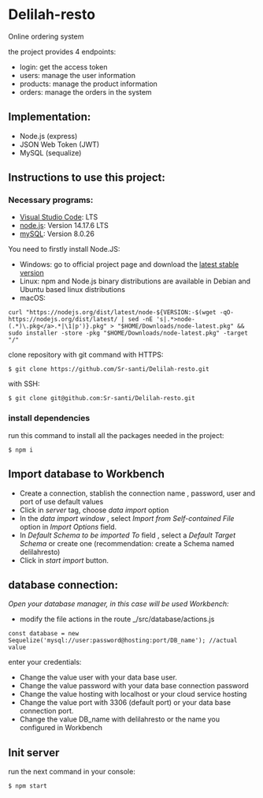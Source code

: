 # Delilah-resto
Online ordering system

the project provides 4 endpoints:
* login: get the access token
* users: manage the user information
* products: manage the product information
* orders: manage the orders in the system

## Implementation:

* Node.js (express)
* JSON Web Token (JWT)
* MySQL (sequalize)

## Instructions to use this project:

### Necessary programs:
- [Visual Studio Code](https://code.visualstudio.com/): LTS
- [node.js](https://nodejs.org/es/): Version 14.17.6 LTS
- [mySQL](https://dev.mysql.com/downloads/mysql/): Version 8.0.26

You need to firstly install Node.JS:
* Windows: go to official project page and download the [latest stable version](https://nodejs.org/en/download/)
* Linux: npm and Node.js binary distributions are available  in Debian and Ubuntu based linux distributions 
* macOS: 
```
curl "https://nodejs.org/dist/latest/node-${VERSION:-$(wget -qO- https://nodejs.org/dist/latest/ | sed -nE 's|.*>node-(.*)\.pkg</a>.*|\1|p')}.pkg" > "$HOME/Downloads/node-latest.pkg" && sudo installer -store -pkg "$HOME/Downloads/node-latest.pkg" -target "/"
```
clone repository with git command
with HTTPS:
```
$ git clone https://github.com/Sr-santi/Delilah-resto.git
```
with SSH:
```
$ git clone git@github.com:Sr-santi/Delilah-resto.git
```

### install dependencies
run this command to install all the packages needed in the project:
```
$ npm i
```

## Import database to Workbench

- Create a connection, stablish the connection name , password, user and port of use default values
- Click in _server_ tag, choose _data import_ option
- In the _data import window_ , select _Import from Self-contained File_ option in _Import Options_ field.
- In _Default Schema to be imported To_ field , select a _Default Target Schema_ or create one (recommendation: create a Schema named delilahresto)
- Click in _start import_ button.

## database connection:
_Open your database manager, in this case will be used Workbench:_
- modify the file actions in the route _/src/database/actions.js

```
const database = new Sequelize('mysql://user:password@hosting:port/DB_name'); //actual value
```

enter your credentials:
- Change the value user with your data base user.
- Change the value password with your data base connection password
- Change the value hosting with localhost or your cloud service hosting
- Change the value port with 3306 (default port) or your data base connection port.
- Change the value DB_name with delilahresto or the name you configured in Workbench

## Init server
run the next command in your console:
```
$ npm start
```
